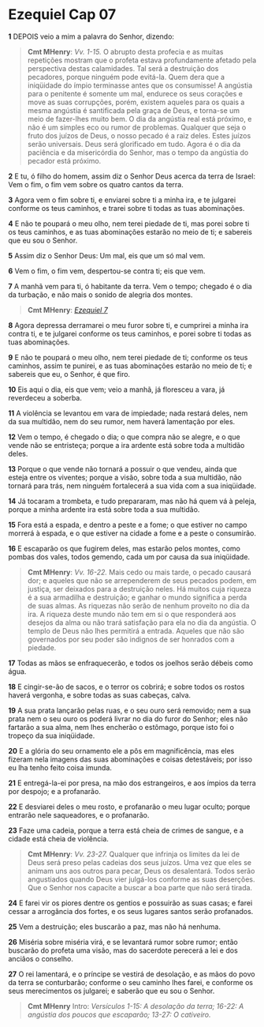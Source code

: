 # Ezequiel Cap 07

**1** 	DEPOIS veio a mim a palavra do Senhor, dizendo:

> **Cmt MHenry**: *Vv. 1-15.* O abrupto desta profecia e as muitas repetições mostram que o profeta estava profundamente afetado pela perspectiva destas calamidades. Tal será a destruição dos pecadores, porque ninguém pode evitá-la. Quem dera que a iniqüidade do ímpio terminasse antes que os consumisse! A angústia para o penitente é somente um mal, endurece os seus corações e move as suas corrupções, porém, existem aqueles para os quais a mesma angústia é santificada pela graça de Deus, e torna-se um meio de fazer-lhes muito bem. O dia da angústia real está próximo, e não é um simples eco ou rumor de problemas. Qualquer que seja o fruto dos juízos de Deus, o nosso pecado é a raiz deles. Estes juízos serão universais. Deus será glorificado em tudo. Agora é o dia da paciência e da misericórdia do Senhor, mas o tempo da angústia do pecador está próximo.

**2** 	E tu, ó filho do homem, assim diz o Senhor Deus acerca da terra de Israel: Vem o fim, o fim vem sobre os quatro cantos da terra.

**3** 	Agora vem o fim sobre ti, e enviarei sobre ti a minha ira, e te julgarei conforme os teus caminhos, e trarei sobre ti todas as tuas abominações.

**4** 	E não te poupará o meu olho, nem terei piedade de ti, mas porei sobre ti os teus caminhos, e as tuas abominações estarão no meio de ti; e sabereis que eu sou o Senhor.

**5** 	Assim diz o Senhor Deus: Um mal, eis que um só mal vem.

**6** 	Vem o fim, o fim vem, despertou-se contra ti; eis que vem.

**7** 	A manhã vem para ti, ó habitante da terra. Vem o tempo; chegado é o dia da turbação, e não mais o sonido de alegria dos montes.

> **Cmt MHenry**: *[Ezequiel 7](../26A-Ez/07.md#0)*

**8** 	Agora depressa derramarei o meu furor sobre ti, e cumprirei a minha ira contra ti, e te julgarei conforme os teus caminhos, e porei sobre ti todas as tuas abominações.

**9** 	E não te poupará o meu olho, nem terei piedade de ti; conforme os teus caminhos, assim te punirei, e as tuas abominações estarão no meio de ti; e sabereis que eu, o Senhor, é que firo.

**10** 	Eis aqui o dia, eis que vem; veio a manhã, já floresceu a vara, já reverdeceu a soberba.

**11** 	A violência se levantou em vara de impiedade; nada restará deles, nem da sua multidão, nem do seu rumor, nem haverá lamentação por eles.

**12** 	Vem o tempo, é chegado o dia; o que compra não se alegre, e o que vende não se entristeça; porque a ira ardente está sobre toda a multidão deles.

**13** 	Porque o que vende não tornará a possuir o que vendeu, ainda que esteja entre os viventes; porque a visão, sobre toda a sua multidão, não tornará para trás, nem ninguém fortalecerá a sua vida com a sua iniqüidade.

**14** 	Já tocaram a trombeta, e tudo prepararam, mas não há quem vá à peleja, porque a minha ardente ira está sobre toda a sua multidão.

**15** 	Fora está a espada, e dentro a peste e a fome; o que estiver no campo morrerá à espada, e o que estiver na cidade a fome e a peste o consumirão.

**16** 	E escaparão os que fugirem deles, mas estarão pelos montes, como pombas dos vales, todos gemendo, cada um por causa da sua iniqüidade.

> **Cmt MHenry**: *Vv. 16-22.* Mais cedo ou mais tarde, o pecado causará dor; e aqueles que não se arrependerem de seus pecados podem, em justiça, ser deixados para a destruição neles. Há muitos cuja riqueza é a sua armadilha e destruição; e ganhar o mundo significa a perda de suas almas. As riquezas não serão de nenhum proveito no dia da ira. A riqueza deste mundo não tem em si o que responderá aos desejos da alma ou não trará satisfação para ela no dia da angústia. O templo de Deus não lhes permitirá a entrada. Aqueles que não são governados por seu poder são indignos de ser honrados com a piedade.

**17** 	Todas as mãos se enfraquecerão, e todos os joelhos serão débeis como água.

**18** 	E cingir-se-ão de sacos, e o terror os cobrirá; e sobre todos os rostos haverá vergonha, e sobre todas as suas cabeças, calva.

**19** 	A sua prata lançarão pelas ruas, e o seu ouro será removido; nem a sua prata nem o seu ouro os poderá livrar no dia do furor do Senhor; eles não fartarão a sua alma, nem lhes encherão o estômago, porque isto foi o tropeço da sua iniqüidade.

**20** 	E a glória do seu ornamento ele a pôs em magnificência, mas eles fizeram nela imagens das suas abominações e coisas detestáveis; por isso eu lha tenho feito coisa imunda.

**21** 	E entregá-la-ei por presa, na mão dos estrangeiros, e aos ímpios da terra por despojo; e a profanarão.

**22** 	E desviarei deles o meu rosto, e profanarão o meu lugar oculto; porque entrarão nele saqueadores, e o profanarão.

**23** 	Faze uma cadeia, porque a terra está cheia de crimes de sangue, e a cidade está cheia de violência.

> **Cmt MHenry**: *Vv. 23-27.* Qualquer que infrinja os limites da lei de Deus será preso pelas cadeias dos seus juízos. Uma vez que eles se animam uns aos outros para pecar, Deus os desalentará. Todos serão angustiados quando Deus vier julgá-los conforme as suas deserções. Que o Senhor nos capacite a buscar a boa parte que não será tirada.

**24** 	E farei vir os piores dentre os gentios e possuirão as suas casas; e farei cessar a arrogância dos fortes, e os seus lugares santos serão profanados.

**25** 	Vem a destruição; eles buscarão a paz, mas não há nenhuma.

**26** 	Miséria sobre miséria virá, e se levantará rumor sobre rumor; então buscarão do profeta uma visão, mas do sacerdote perecerá a lei e dos anciãos o conselho.

**27** 	O rei lamentará, e o príncipe se vestirá de desolação, e as mãos do povo da terra se conturbarão; conforme o seu caminho lhes farei, e conforme os seus merecimentos os julgarei; e saberão que eu sou o Senhor.


> **Cmt MHenry** Intro: *Versículos 1-15: A desolação da terra; 16-22: A angústia dos poucos que escaparão; 13-27: O cativeiro.*